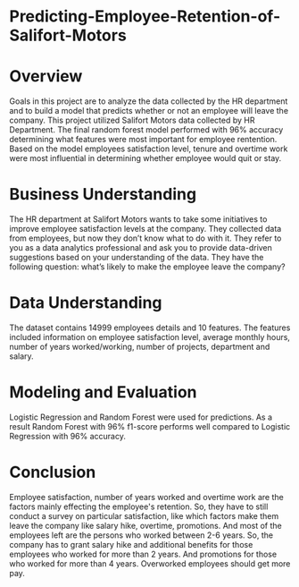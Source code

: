 # Predicting-Employee-Retention-of-Salifort-Motors
# Overview
Goals in this project are to analyze the data collected by the HR department and to build a model that predicts whether or not an employee will leave the company. This project utilized Salifort Motors data collected by HR Department. The final random forest model performed with 96% accuracy determining what features were most important for employee rentention. Based on the model employees satisfaction level, tenure and overtime work were most influential in determining whether employee would quit or stay.

# Business Understanding
The HR department at Salifort Motors wants to take some initiatives to improve employee satisfaction levels at the company. They collected data from employees, but now they don’t know what to do with it. They refer to you as a data analytics professional and ask you to provide data-driven suggestions based on your understanding of the data. They have the following question: what’s likely to make the employee leave the company?

# Data Understanding
The dataset contains 14999 employees details and 10 features. The features included information on employee satisfaction level, average monthly hours, number of years worked/working, number of projects, department and salary.  

# Modeling and Evaluation
Logistic Regression and Random Forest were used for predictions. As a result Random Forest with 96% f1-score performs well compared to Logistic Regression with 96% accuracy. 

# Conclusion
Employee satisfaction, number of years worked and overtime work are the factors mainly effecting the employee's retention.
So, they have to still conduct a survey on particular satisfaction, like which factors make them leave the company like salary hike, overtime, promotions.
And most of the employees left are the persons who worked between 2-6 years. So, the company has to grant salary hike and additional benefits for those employees who worked for more than 2 years. And promotions for those who worked for more than 4 years.
Overworked employees should get more pay.

